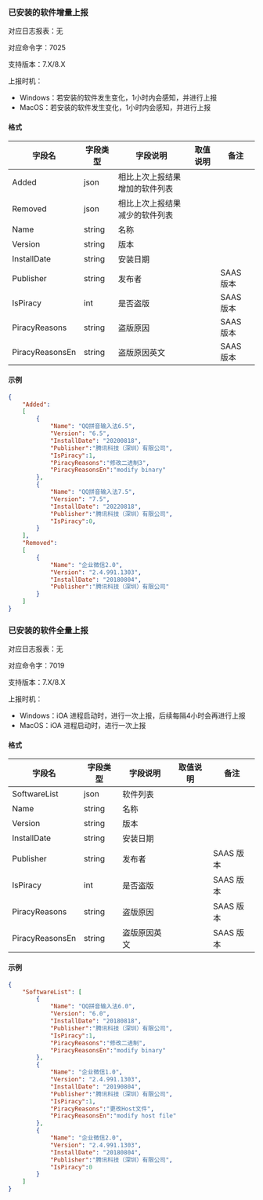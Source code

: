 ### 已安装的软件增量上报

对应日志报表：无

对应命令字：7025

支持版本：7.X/8.X

上报时机：
* Windows：若安装的软件发生变化，1小时内会感知，并进行上报
* MacOS：若安装的软件发生变化，1小时内会感知，并进行上报

#### 格式

| 字段名 | 字段类型 | 字段说明 | 取值说明 | 备注 |
| --- | --- | --- | --- | --- |
| Added | json | 相比上次上报结果增加的软件列表 |  | |
| Removed | json | 相比上次上报结果减少的软件列表 | | |
| Name | string | 名称 |  | |
| Version | string | 版本 | | |
| InstallDate | string | 安装日期 | | |
| Publisher | string | 发布者 | | SAAS 版本 |
| IsPiracy | int | 是否盗版 | | SAAS 版本 |
| PiracyReasons | string | 盗版原因 | | SAAS 版本 |
| PiracyReasonsEn | string | 盗版原因英文 | | SAAS 版本 |

#### 示例

```json
{
    "Added": 
    [
        {
            "Name": "QQ拼音输入法6.5",
            "Version": "6.5",
            "InstallDate": "20200818",
            "Publisher":"腾讯科技（深圳）有限公司",
            "IsPiracy":1,
            "PiracyReasons":"修改二进制3",
            "PiracyReasonsEn":"modify binary"
        },
        {
            "Name": "QQ拼音输入法7.5",
            "Version": "7.5",
            "InstallDate": "20220818",
            "Publisher":"腾讯科技（深圳）有限公司",
            "IsPiracy":0,
        }
    ],
    "Removed":
    [
        {
            "Name": "企业微信2.0",
            "Version": "2.4.991.1303",
            "InstallDate": "20180804",
            "Publisher":"腾讯科技（深圳）有限公司"
        }
    ]
}
```

### 已安装的软件全量上报

对应日志报表：无

对应命令字：7019

支持版本：7.X/8.X

上报时机：
* Windows：iOA 进程启动时，进行一次上报，后续每隔4小时会再进行上报
* MacOS：iOA 进程启动时，进行一次上报

#### 格式

| 字段名 | 字段类型 | 字段说明 | 取值说明 | 备注 |
| --- | --- | --- | --- | --- |
| SoftwareList | json | 软件列表 |  |  |
| Name | string | 名称 |  |  |
| Version | string | 版本 | |  |
| InstallDate | string | 安装日期 | |  |
| Publisher | string | 发布者 | | SAAS 版本 |
| IsPiracy | int | 是否盗版 | | SAAS 版本 |
| PiracyReasons | string | 盗版原因 | | SAAS 版本 |
| PiracyReasonsEn | string | 盗版原因英文 | | SAAS 版本 |

#### 示例

```json
{
    "SoftwareList": [
        {
            "Name": "QQ拼音输入法6.0",
            "Version": "6.0",
            "InstallDate": "20180818",
            "Publisher":"腾讯科技（深圳）有限公司",
            "IsPiracy":1,
            "PiracyReasons":"修改二进制",
            "PiracyReasonsEn":"modify binary"
        },
        {
            "Name": "企业微信1.0",
            "Version": "2.4.991.1303",
            "InstallDate": "20190804",
            "Publisher":"腾讯科技（深圳）有限公司",
            "IsPiracy":1,
            "PiracyReasons":"更改Host文件",
            "PiracyReasonsEn":"modify host file"
        },
        {
            "Name": "企业微信2.0",
            "Version": "2.4.991.1303",
            "InstallDate": "20180804",
            "Publisher":"腾讯科技（深圳）有限公司",
            "IsPiracy":0
        }
    ]
}
```